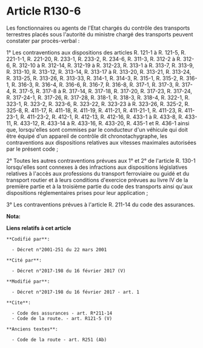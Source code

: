 # Article R130-6

Les fonctionnaires ou agents de l'Etat chargés du contrôle des transports terrestres placés sous l'autorité du ministre
chargé des transports peuvent constater par procès-verbal : 

1° Les contraventions aux dispositions des articles R. 121-1 à R. 121-5, R. 221-1-1, R. 221-20, R. 233-1, R. 233-2, R. 234-6,
R. 311-3, R. 312-2 à R. 312-6, R. 312-10 à R. 312-14, R. 312-19 à R. 312-23, R. 313-1 à R. 313-7, R. 313-9, R. 313-10, R.
313-12, R. 313-14, R. 313-17 à R. 313-20, R. 313-21, R. 313-24, R. 313-25, R. 313-26, R. 313-33, R. 314-1, R. 314-3, R.
315-1, R. 315-2, R. 316-1, R. 316-3, R. 316-4, R. 316-6, R. 316-7, R. 316-8, R. 317-1, R. 317-3, R. 317-4, R. 317-5, R. 317-8
à R. 317-14, R. 317-18, R. 317-20, R. 317-23, R. 317-24, R. 317-24-1, R. 317-26, R. 317-28, R. 318-1, R. 318-3, R. 318-4, R.
322-1, R. 323-1, R. 323-2, R. 323-6, R. 323-22, R. 323-23 à R. 323-26, R. 325-2, R. 325-8, R. 411-17, R. 411-18, R. 411-19,
R. 411-21, R. 411-21-1, R. 411-23, R. 411-23-1, R. 411-23-2, R. 412-1, R. 412-13, R. 412-16, R. 433-1 à R. 433-8, R. 433-11,
R. 433-12, R. 433-14 à R. 433-16, R. 433-20, R. 435-1 et R. 436-1 ainsi que, lorsqu'elles sont commises par le conducteur
d'un véhicule qui doit être équipé d'un appareil de contrôle dit chronotachygraphe, les contraventions aux dispositions
relatives aux vitesses maximales autorisées par le présent code ; 

2° Toutes les autres contraventions prévues aux 1° et 2° de l'article R. 130-1 lorsqu'elles sont connexes à des infractions
aux dispositions législatives relatives à l'accès aux professions du transport ferroviaire ou guidé et du transport routier
et à leurs conditions d'exercice prévues au livre IV de la première partie et à la troisième partie du code des transports
ainsi qu'aux dispositions réglementaires prises pour leur application ; 

3° Les contraventions prévues à l'article R. 211-14 du code des assurances.

**Nota:**



**Liens relatifs à cet article**

	**Codifié par**:

	  - Décret n°2001-251 du 22 mars 2001

	**Cité par**:

	  - Décret n°2017-198 du 16 février 2017 (V)

	**Modifié par**:

	  - Décret n°2017-198 du 16 février 2017 - art. 1

	**Cite**:

	  - Code des assurances - art. R*211-14
	  - Code de la route. - art. R121-5 (V)

	**Anciens textes**:

	  - Code de la route - art. R251 (Ab)
